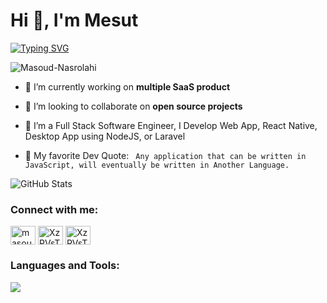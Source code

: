 # Hi 👋, I'm Mesut

<a href="https://git.io/typing-svg"><img src="https://readme-typing-svg.herokuapp.com?font=Fira+Code&pause=1000&center=true&random=false&width=470&lines=full+stack+software+engineer" alt="Typing SVG" /></a>

<p align="left"> <img src="https://komarev.com/ghpvc/?username=mnsise&label=Profile%20views&color=0e75b6&style=flat" alt="Masoud-Nasrolahi" /> </p>

- 🔭 I’m currently working on **multiple SaaS product** 

- 👯 I’m looking to collaborate on **open source projects**

- 💬 I’m a Full Stack Software Engineer, I Develop Web App, React Native, Desktop App using NodeJS, or Laravel

- 🌱 My favorite Dev Quote: 
` Any application that can be written in JavaScript, will eventually be written in Another Language.`


![GitHub Stats](https://github-readme-stats.vercel.app/api?username=mnsise&show_icons=true&theme=radical)

<h3 align="left">Connect with me:</h3>
<p align="left">
<a href="https://linkedin.com/in/masoud-nasrolahi-far-37a62b35" target="blank"><img align="center" src="https://raw.githubusercontent.com/rahuldkjain/github-profile-readme-generator/master/src/images/icons/Social/linked-in-alt.svg" alt="masoud-nasrolahi-far-37a62b35" height="30" width="40" /></a>
<a href="https://t.me/mnsise" target="blank"><img align="center" src="https://www.svgrepo.com/show/343522/telegram-communication-chat-interaction-network-connection.svg" alt="XzPVsThj" height="30" width="40" /></a>
<a href="mailto:info@360dialog.ir" target="blank"><img align="center" src="https://www.iconpacks.net/icons/1/free-mail-icon-142-thumb.png" alt="XzPVsThj" height="30" width="40" /></a>
</p>

<h3 align="left">Languages and Tools:</h3>
<p align=left>
  <a href="https://skillicons.dev">
    <img src="https://skillicons.dev/icons?i=javascript,typescript,ruby,php,cs,html,css,nodejs,expressjs,nestjs,rails,laravel,dotnet,angular,react,nextjs,remix,electron,tailwind,prisma,vite,postgresql,mongodb,mysql,redis,nginx,docker,cloudflare,aws,gcp" />
  </a>
</p>





